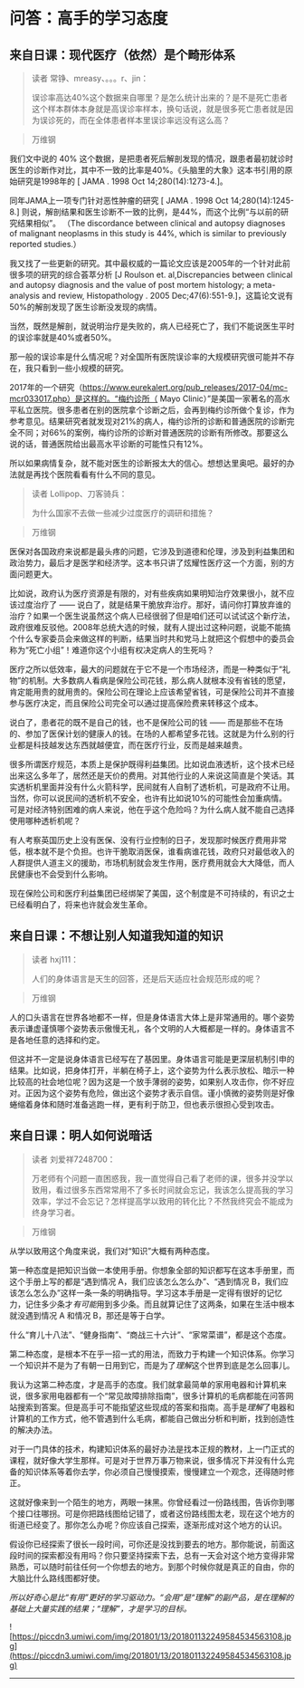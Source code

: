 # 问答：高手的学习态度

## 来自日课：现代医疗（依然）是个畸形体系

> 读者 常铮、mreasy、。。。r、jin：
> 
> 误诊率高达40%这个数据来自哪里？是怎么统计出来的？是不是死亡患者这个样本群体本身就是高误诊率样本，换句话说，就是很多死亡患者就是因为误诊死的，而在全体患者样本里误诊率远没有这么高？

> 万维钢

我们文中说的 40% 这个数据，是把患者死后解剖发现的情况，跟患者最初就诊时医生的诊断作对比，其中不一致的比率是40%。《头脑里的大象》这本书引用的原始研究是1998年的 [ JAMA . 1998 Oct 14;280(14):1273-4.]。

同年JAMA上一项专门针对恶性肿瘤的研究 [ JAMA . 1998 Oct 14;280(14):1245-8.] 则说，解剖结果和医生诊断不一致的比例，是44%，而这个比例“与以前的研究结果相似”。 （The discordance between clinical and autopsy diagnoses of malignant neoplasms in this study is 44%, which is similar to previously reported studies.）

我又找了一些更新的研究。其中最权威的一篇论文应该是2005年的一个针对此前很多项的研究的综合荟萃分析 [J Roulson et. al,Discrepancies between clinical and autopsy diagnosis and the value of post mortem histology; a meta-analysis and review, Histopathology . 2005 Dec;47(6):551-9.]，这篇论文说有50%的解剖发现了医生诊断没发现的病情。

当然，既然是解剖，就说明治疗是失败的，病人已经死亡了，我们不能说医生平时的误诊率就是40%或者50%。

那一般的误诊率是什么情况呢？对全国所有医院误诊率的大规模研究很可能并不存在，我只看到一些小规模的研究。

2017年的一个研究（https://www.eurekalert.org/pub_releases/2017-04/mc-mcr033017.php）是这样的。“梅约诊所（ Mayo Clinic）”是美国一家著名的高水平私立医院。很多患者在别的医院拿个诊断之后，会再到梅约诊所做个复诊，作为参考意见。结果研究者就发现对21%的病人，梅约诊所的诊断和普通医院的诊断完全不同；对66%的案例，梅约诊所的诊断对普通医院的诊断有所修改。那要这么说的话，普通医院给出最高水平诊断的可能性只有12%。

所以如果病情复杂，就不能对医生的诊断报太大的信心。想想达里奥吧。最好的办法就是再找个医院看看有什么不同的意见。

> 读者 Lollipop、刀客骑兵：
> 
> 为什么国家不去做一些减少过度医疗的调研和措施？

> 万维钢

医保对各国政府来说都是最头疼的问题，它涉及到道德和伦理，涉及到利益集团和政治势力，最后才是医学和经济学。这本书只讲了炫耀性医疗这一个方面，别的方面问题更大。

比如说，政府认为医疗资源是有限的，对有些疾病如果明知治疗效果很小，就不应该过度治疗了 —— 说白了，就是结果干脆放弃治疗。那好，请问你打算放弃谁的治疗？如果一个医生说虽然这个病人已经很弱了但是咱们还可以试试这个新疗法，政府很难反驳他。2008年总统大选的时候，就有人提出过这种问题，说能不能搞个什么专家委员会来做这样的判断，结果当时共和党马上就把这个假想中的委员会称为“死亡小组”！难道你这个小组有权决定病人的生死吗？

医疗之所以低效率，最大的问题就在于它不是一个市场经济，而是一种类似于“礼物”的机制。大多数病人看病是保险公司花钱，那么病人就根本没有省钱的愿望，肯定能用贵的就用贵的。保险公司在理论上应该希望省钱，可是保险公司并不直接参与医疗决定，而且保险公司完全可以通过提高保险费来转移这个成本。

说白了，患者花的既不是自己的钱，也不是保险公司的钱 —— 而是那些不在场的、参加了医保计划的健康人的钱。在场的人都希望多花钱。这就是为什么别的行业都是科技越发达东西就越便宜，而在医疗行业，反而是越来越贵。

很多所谓医疗规范，本质上是保护既得利益集团。比如说血液透析，这个技术已经出来这么多年了，居然还是天价的费用。对其他行业的人来说这简直是个笑话。其实透析机里面并没有什么火箭科学，民间就有人自制了透析机，可是政府不让用。当然，你可以说民间的透析机不安全，也许有比如说10%的可能性会加重病情。可是对经济特别困难的病人来说，他在乎这个危险吗？为什么病人就不能自己选择使用哪种透析机呢？

有人考察英国历史上没有医保、没有行业控制的日子，发现那时候医疗费用非常低，根本就不是个负担。也许干脆取消医保，谁看病谁花钱，政府只对最低收入的人群提供人道主义的援助，市场机制就会发生作用，医疗费用就会大大降低，而人民健康也不会受到什么影响。

现在保险公司和医疗利益集团已经绑架了美国，这个制度是不可持续的，有识之士已经看明白了，将来也许就会发生革命。

## 来自日课：不想让别人知道我知道的知识

> 读者 hxj111：
> 
> 人们的身体语言是天生的回答，还是后天适应社会规范形成的呢？

> 万维钢

人的口头语言在世界各地都不一样，但是身体语言大体上是非常通用的。哪个姿势表示谦虚谨慎哪个姿势表示傲慢无礼，各个文明的人大概都是一样的。身体语言不是各地任意的选择和约定。

但这并不一定是说身体语言已经写在了基因里。身体语言可能是更深层机制引申的结果。比如说，把身体打开，半躺在椅子上，这个姿势为什么表示放松、暗示一种比较高的社会地位呢？因为这是一个放手薄弱的姿势，如果别人攻击你，你不好应对。正因为这个姿势有危险，做出这个姿势才表示自信。谨小慎微的姿势则是好像蜷缩着身体和随时准备逃跑一样，更有利于防卫，但也表示很担心受到攻击。

## 来自日课：明人如何说暗话

> 读者 刘爱祥7248700：
> 
> 万老师有个问题一直困惑我，我一直觉得自己看了老师的课，很多并没学以致用，看过很多东西常常用不了多长时间就会忘记，我该怎么提高我的学习效率，学过不会忘记？怎样提高学以致用的转化比？不然我终究会不能成为终身学习者。

> 万维钢

从学以致用这个角度来说，我们对“知识”大概有两种态度。

第一种态度是把知识当做一本使用手册。你想象全部的知识都写在这本手册里，而这个手册上写的都是“遇到情况 A，我们应该怎么怎么办”、“遇到情况 B，我们应该怎么怎么办”这样一条一条的明确指导。学习这本手册是一定得有很好的记忆力，记住多少条才*有可能*用到多少条。而且就算记住了这两条，如果在生活中根本就没遇到情况 A 和情况 B，那还是等于白学。

什么“育儿十八法”、“健身指南”、“商战三十六计”、“家常菜谱”，都是这个态度。

第二种态度，是根本不在乎一招一式的用法，而致力于构建一个知识体系。你学习一个知识并不是为了有朝一日用到它，而是为了*理解*这个世界到底是怎么回事儿。

我认为这第二种态度，才是高手的态度。我们就拿最简单的家用电器和计算机来说，很多家用电器都有一个“常见故障排除指南”，很多计算机的毛病都能在问答网站搜索到答案。但是高手可不能指望这些现成的答案和指南。高手是*理解*了电器和计算机的工作方式，他不管遇到什么毛病，都能自己做出分析和判断，找到创造性的解决办法。

对于一门具体的技术，构建知识体系的最好办法是找本正规的教材，上一门正式的课程，就好像大学生那样。可是对于世界万事万物来说，很多情况下并没有什么完备的知识体系等着你去学，你必须自己慢慢摸索，慢慢建立一个观念，还得随时修正。

这就好像来到一个陌生的地方，两眼一抹黑。你曾经看过一份路线图，告诉你到哪个接口往哪拐。可是你把路线图给记错了，或者这份路线图太老，现在这个地方的街道已经变了。那你怎么办呢？你应该自己探索，逐渐形成对这个地方的认识。

假设你已经探索了很长一段时间，可你还是没找到要去的地方。那你能说，前面这段时间的探索都没有用吗？你只要坚持探索下去，总有一天会对这个地方变得非常熟悉，可以随时前往任何一个你想去的地方。到那个时候你就是真正的自由，你的大脑比什么路线图都好使。

 *所以好奇心是比“有用”更好的学习驱动力。“会用”是“理解”的副产品，是在理解的基础上大量实践的结果；“理解”，才是学习的目标。*

![https://piccdn3.umiwi.com/img/201801/13/201801132249584534563108.jpg](https://piccdn3.umiwi.com/img/201801/13/201801132249584534563108.jpg)

---
